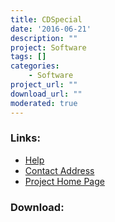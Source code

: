 ```yaml
---
title: CDSpecial
date: '2016-06-21'
description: ""
project: Software
tags: []
categories:
    - Software
project_url: ""
download_url: ""
moderated: true
---
```



### Links:
- <a href="http://freshmeat.net/projects/cchotkey/">Help</a>
- <a href="mailto:cchotkeys@coin-c.com">Contact Address</a>
- <a href="http://www.coin-c.com/hotkeys.html">Project Home Page</a>

### Download:  